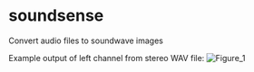 # soundsense
Convert audio files to soundwave images

Example output of left channel from stereo WAV file:
![Figure_1](https://github.com/maxlvl/soundsense/assets/5974318/16138b1f-a019-4647-940d-cb1b6231420a)
